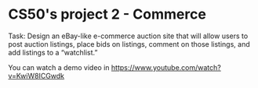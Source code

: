 # CS50's project 2 - Commerce
Task: Design an eBay-like e-commerce auction site that will allow users to post auction listings, place bids on listings, comment on those listings, and add listings to a “watchlist.”

You can watch a demo video in https://www.youtube.com/watch?v=KwiW8ICGwdk
